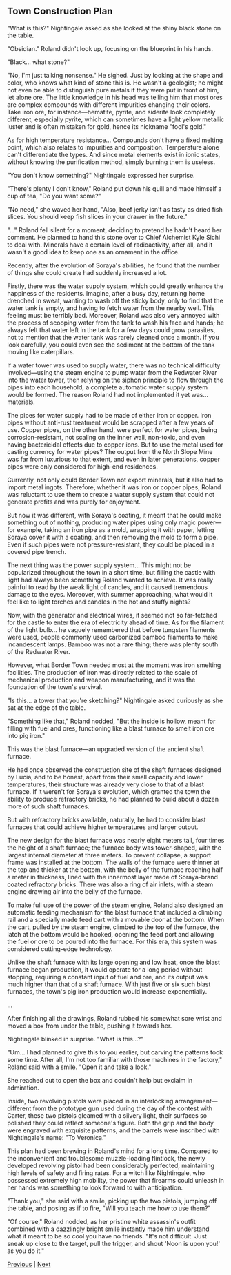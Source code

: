 ## Town Construction Plan
"What is this?" Nightingale asked as she looked at the shiny black stone on the table.



"Obsidian." Roland didn't look up, focusing on the blueprint in his hands.



"Black... what stone?"



"No, I'm just talking nonsense." He sighed. Just by looking at the shape and color, who knows what kind of stone this is. He wasn't a geologist; he might not even be able to distinguish pure metals if they were put in front of him, let alone ore. The little knowledge in his head was telling him that most ores are complex compounds with different impurities changing their colors. Take iron ore, for instance—hematite, pyrite, and siderite look completely different, especially pyrite, which can sometimes have a light yellow metallic luster and is often mistaken for gold, hence its nickname "fool's gold."



As for high temperature resistance... Compounds don't have a fixed melting point, which also relates to impurities and composition. Temperature alone can't differentiate the types. And since metal elements exist in ionic states, without knowing the purification method, simply burning them is useless.



"You don't know something?" Nightingale expressed her surprise.



"There's plenty I don't know," Roland put down his quill and made himself a cup of tea, "Do you want some?"



"No need," she waved her hand, "Also, beef jerky isn't as tasty as dried fish slices. You should keep fish slices in your drawer in the future."



"..." Roland fell silent for a moment, deciding to pretend he hadn't heard her comment. He planned to hand this stone over to Chief Alchemist Kyle Sichi to deal with. Minerals have a certain level of radioactivity, after all, and it wasn't a good idea to keep one as an ornament in the office.



Recently, after the evolution of Soraya's abilities, he found that the number of things she could create had suddenly increased a lot.

Firstly, there was the water supply system, which could greatly enhance the happiness of the residents. Imagine, after a busy day, returning home drenched in sweat, wanting to wash off the sticky body, only to find that the water tank is empty, and having to fetch water from the nearby well. This feeling must be terribly bad. Moreover, Roland was also very annoyed with the process of scooping water from the tank to wash his face and hands; he always felt that water left in the tank for a few days could grow parasites, not to mention that the water tank was rarely cleaned once a month. If you look carefully, you could even see the sediment at the bottom of the tank moving like caterpillars.

If a water tower was used to supply water, there was no technical difficulty involved—using the steam engine to pump water from the Redwater River into the water tower, then relying on the siphon principle to flow through the pipes into each household, a complete automatic water supply system would be formed. The reason Roland had not implemented it yet was... materials.

The pipes for water supply had to be made of either iron or copper. Iron pipes without anti-rust treatment would be scrapped after a few years of use. Copper pipes, on the other hand, were perfect for water pipes, being corrosion-resistant, not scaling on the inner wall, non-toxic, and even having bactericidal effects due to copper ions. But to use the metal used for casting currency for water pipes? The output from the North Slope Mine was far from luxurious to that extent, and even in later generations, copper pipes were only considered for high-end residences.

Currently, not only could Border Town not export minerals, but it also had to import metal ingots. Therefore, whether it was iron or copper pipes, Roland was reluctant to use them to create a water supply system that could not generate profits and was purely for enjoyment.

But now it was different, with Soraya's coating, it meant that he could make something out of nothing, producing water pipes using only magic power—for example, taking an iron pipe as a mold, wrapping it with paper, letting Soraya cover it with a coating, and then removing the mold to form a pipe. Even if such pipes were not pressure-resistant, they could be placed in a covered pipe trench.

The next thing was the power supply system... This might not be popularized throughout the town in a short time, but filling the castle with light had always been something Roland wanted to achieve. It was really painful to read by the weak light of candles, and it caused tremendous damage to the eyes. Moreover, with summer approaching, what would it feel like to light torches and candles in the hot and stuffy nights?

Now, with the generator and electrical wires, it seemed not so far-fetched for the castle to enter the era of electricity ahead of time. As for the filament of the light bulb... he vaguely remembered that before tungsten filaments were used, people commonly used carbonized bamboo filaments to make incandescent lamps. Bamboo was not a rare thing; there was plenty south of the Redwater River.

However, what Border Town needed most at the moment was iron smelting facilities. The production of iron was directly related to the scale of mechanical production and weapon manufacturing, and it was the foundation of the town's survival.



"Is this... a tower that you're sketching?" Nightingale asked curiously as she sat at the edge of the table.



"Something like that," Roland nodded, "But the inside is hollow, meant for filling with fuel and ores, functioning like a blast furnace to smelt iron ore into pig iron."



This was the blast furnace—an upgraded version of the ancient shaft furnace.



He had once observed the construction site of the shaft furnaces designed by Lucia, and to be honest, apart from their small capacity and lower temperatures, their structure was already very close to that of a blast furnace. If it weren't for Soraya's evolution, which granted the town the ability to produce refractory bricks, he had planned to build about a dozen more of such shaft furnaces.



But with refractory bricks available, naturally, he had to consider blast furnaces that could achieve higher temperatures and larger output.



The new design for the blast furnace was nearly eight meters tall, four times the height of a shaft furnace; the furnace body was tower-shaped, with the largest internal diameter at three meters. To prevent collapse, a support frame was installed at the bottom. The walls of the furnace were thinner at the top and thicker at the bottom, with the belly of the furnace reaching half a meter in thickness, lined with the innermost layer made of Soraya-brand coated refractory bricks. There was also a ring of air inlets, with a steam engine drawing air into the belly of the furnace.



To make full use of the power of the steam engine, Roland also designed an automatic feeding mechanism for the blast furnace that included a climbing rail and a specially made feed cart with a movable door at the bottom. When the cart, pulled by the steam engine, climbed to the top of the furnace, the latch at the bottom would be hooked, opening the feed port and allowing the fuel or ore to be poured into the furnace. For this era, this system was considered cutting-edge technology.



Unlike the shaft furnace with its large opening and low heat, once the blast furnace began production, it would operate for a long period without stopping, requiring a constant input of fuel and ore, and its output was much higher than that of a shaft furnace. With just five or six such blast furnaces, the town's pig iron production would increase exponentially.

...



After finishing all the drawings, Roland rubbed his somewhat sore wrist and moved a box from under the table, pushing it towards her.



Nightingale blinked in surprise. "What is this...?"



"Um... I had planned to give this to you earlier, but carving the patterns took some time. After all, I'm not too familiar with those machines in the factory," Roland said with a smile. "Open it and take a look."



She reached out to open the box and couldn't help but exclaim in admiration.



Inside, two revolving pistols were placed in an interlocking arrangement—different from the prototype gun used during the day of the contest with Carter, these two pistols gleamed with a silvery light, their surfaces so polished they could reflect someone's figure. Both the grip and the body were engraved with exquisite patterns, and the barrels were inscribed with Nightingale's name: "To Veronica."



This plan had been brewing in Roland's mind for a long time. Compared to the inconvenient and troublesome muzzle-loading flintlock, the newly developed revolving pistol had been considerably perfected, maintaining high levels of safety and firing rates. For a witch like Nightingale, who possessed extremely high mobility, the power that firearms could unleash in her hands was something to look forward to with anticipation.



"Thank you," she said with a smile, picking up the two pistols, jumping off the table, and posing as if to fire, "Will you teach me how to use them?"



"Of course," Roland nodded, as her pristine white assassin's outfit combined with a dazzlingly bright smile instantly made him understand what it meant to be so cool you have no friends. "It's not difficult. Just sneak up close to the target, pull the trigger, and shout 'Noon is upon you!' as you do it."





[Previous](CH0182.md) | [Next](CH0184.md)

